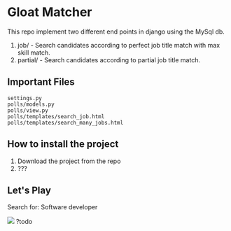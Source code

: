 # Gloat Matcher

This repo implement two different end points in django using the MySql db.

<ol>
  <li>job/ - Search candidates according to perfect job title match with max skill match.</li>
  <li>partial/ - Search candidates according to partial job title match.</li>
</ol>

## Important Files

```
settings.py
polls/models.py
polls/view.py
polls/templates/search_job.html
polls/templates/search_many_jobs.html
```

## How to install the project

<ol>
  <li>Download the project from the repo</li>
  <li>???</li>
</ol>

## Let's Play

Search for: Software developer

<img src='Imgs/mobile1.png' /> ?todo
